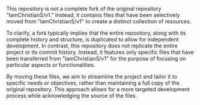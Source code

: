 This repository is not a complete fork of the original repository "IamChristianS/v1." Instead, it contains files that have been selectively moved from "IamChristianS/v1" to create a distinct collection of resources.

To clarify, a fork typically implies that the entire repository, along with its complete history and structure, is duplicated to allow for independent development. In contrast, this repository does not replicate the entire project or its commit history. Instead, it features only specific files that have been transferred from "IamChristianS/v1" for the purpose of focusing on particular aspects or functionalities.

By moving these files, we aim to streamline the project and tailor it to specific needs or objectives, rather than maintaining a full copy of the original repository. This approach allows for a more targeted development process while acknowledging the source of the files.

